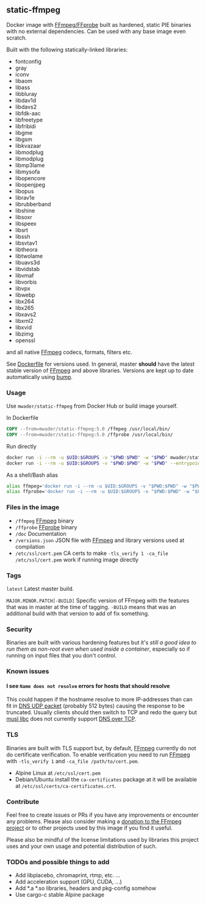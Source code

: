 ## static-ffmpeg

Docker image with [FFmpeg/FFprobe](https://ffmpeg.org) built as hardened, static PIE binaries
with no external dependencies. Can be used with any base image even scratch.

Built with the following statically-linked libraries:

- fontconfig
- gray
- iconv
- libaom
- libass
- libbluray
- libdav1d
- libdavs2
- libfdk-aac
- libfreetype
- libfribidi
- libgme
- libgsm
- libkvazaar
- libmodplug
- libmodplug
- libmp3lame
- libmysofa
- libopencore
- libopenjpeg
- libopus
- librav1e
- librubberband
- libshine
- libsoxr
- libspeex
- libsrt
- libssh
- libsvtav1
- libtheora
- libtwolame
- libuavs3d
- libvidstab
- libvmaf
- libvorbis
- libvpx
- libwebp
- libx264
- libx265
- libxavs2
- libxml2
- libxvid
- libzimg
- openssl

and all native [FFmpeg](https://ffmpeg.org) codecs, formats, filters etc.

See [Dockerfile](Dockerfile) for versions used. In general, master **should** have the
latest stable version of [FFmpeg](https://ffmpeg.org) and above libraries.
Versions are kept up to date automatically using [bump](https://github.com/wader/bump).

### Usage

Use `mwader/static-ffmpeg` from Docker Hub or build image yourself.

In Dockerfile
```Dockerfile
COPY --from=mwader/static-ffmpeg:5.0 /ffmpeg /usr/local/bin/
COPY --from=mwader/static-ffmpeg:5.0 /ffprobe /usr/local/bin/
```

Run directly
```sh
docker run -i --rm -u $UID:$GROUPS -v "$PWD:$PWD" -w "$PWD" mwader/static-ffmpeg:5.0 -i file.wav file.mp3
docker run -i --rm -u $UID:$GROUPS -v "$PWD:$PWD" -w "$PWD" --entrypoint=/ffprobe mwader/static-ffmpeg:5.0 -i file.wav
```

As a shell/Bash alias
```sh
alias ffmpeg='docker run -i --rm -u $UID:$GROUPS -v "$PWD:$PWD" -w "$PWD" mwader/static-ffmpeg:5.0'
alias ffprobe='docker run -i --rm -u $UID:$GROUPS -v "$PWD:$PWD" -w "$PWD" --entrypoint=/ffprobe mwader/static-ffmpeg:5.0'
```

### Files in the image

- `/ffmpeg` [FFmpeg](https://ffmpeg.org) binary
- `/ffprobe` [FFprobe](https://ffmpeg.org/ffprobe.html) binary
- `/doc` Documentation
- `/versions.json` JSON file with [FFmpeg](https://ffmpeg.org) and library versions used at compilation
- `/etc/ssl/cert.pem` CA certs to make `-tls_verify 1 -ca_file /etc/ssl/cert.pem` work if running image directly

### Tags

`latest` Latest master build.

`MAJOR.MINOR.PATCH[-BUILD]` Specific version of FFmpeg with the features that was in master at the time of tagging.
`-BUILD` means that was an additional build with that version to add of fix something.

### Security

Binaries are built with various hardening features but it's *still a good idea to run them
as non-root even when used inside a container*, especially so if running on input files that
you don't control.

### Known issues

#### I see `Name does not resolve` errors for hosts that should resolve

This could happen if the hostname resolve to more IP-addresses than can fit in [DNS UDP packet](https://www.rfc-editor.org/rfc/rfc791)
(probably 512 bytes) causing the response to be truncated. Usually clients should then switch
to TCP and redo the query but [musl libc](https://www.musl-libc.org) does not currently support [DNS over TCP](https://wiki.musl-libc.org/functional-differences-from-glibc.html#Name-Resolver/DNS).

### TLS

Binaries are built with TLS support but, by default, [FFmpeg](https://ffmpeg.org) currently do
not do certificate verification. To enable verification you need to run
[FFmpeg](https://ffmpeg.org) with `-tls_verify 1` and `-ca_file /path/to/cert.pem`.

- Alpine Linux at `/etc/ssl/cert.pem`
- Debian/Ubuntu install the `ca-certificates` package at it will be available at `/etc/ssl/certs/ca-certificates.crt`.

### Contribute

Feel free to create issues or PRs if you have any improvements or encounter any problems.
Please also consider making a [donation to the FFmpeg project](https://ffmpeg.org/donations.html)
or to other projects used by this image if you find it useful.

Please also be mindful of the license limitations used by libraries this project uses and your own
usage and potential distribution of such.

### TODOs and possible things to add

- Add libplacebo, chromaprint, rtmp, etc. ...
- Add acceleration support (GPU, CUDA, ...)
- Add *.a *.so libraries, headers and pkg-config somehow
- Use cargo-c stable Alpine package
